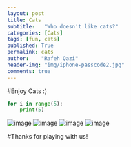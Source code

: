 ```yaml
---
layout: post
title: Cats
subtitle:   "Who doesn't like cats?"
categories: [Cats]
tags: [fun, cats]
published: True
permalink: cats
author:    "Rafeh Qazi"
header-img: "img/iphone-passcode2.jpg"
comments: true
---
```

#Enjoy Cats :)
```python
for i in range(5):
    print(5)
```

<img src="http://dreamatico.com/data_images/kitten/kitten-1.jpg" alt="image">
<img src="http://www.eastcottvets.co.uk/uploads/Animals/gingerkitten.jpg" alt="image">
<img src="http://www.critterbabies.com/wp-content/gallery/kittens/happy-kitten-kittens-5890512-1600-1200.jpg" alt="image">
<img src="http://theheightsanimalhospital.com/clients/15389/images/playful-kitten-6683.jpg" alt="image">

#Thanks for playing with us!
